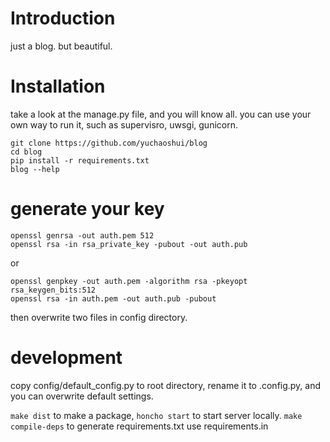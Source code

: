 # Introduction
just a blog. but beautiful.


# Installation
take a look at the manage.py file, and you will know all.
you can use your own way to run it, such as supervisro, uwsgi, gunicorn.
```
git clone https://github.com/yuchaoshui/blog
cd blog
pip install -r requirements.txt
blog --help
```


# generate your key
```
openssl genrsa -out auth.pem 512
openssl rsa -in rsa_private_key -pubout -out auth.pub
```
or
```
openssl genpkey -out auth.pem -algorithm rsa -pkeyopt rsa_keygen_bits:512
openssl rsa -in auth.pem -out auth.pub -pubout
```
then overwrite two files in config directory.


# development
copy config/default_config.py to root directory, rename it to .config.py,
and you can overwrite default settings.

`make dist` to make a package, `honcho start` to start server locally.
`make compile-deps` to generate requirements.txt use requirements.in
